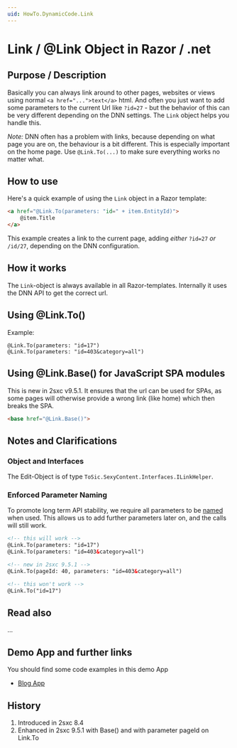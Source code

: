 ```yaml
---
uid: HowTo.DynamicCode.Link
---
```


# Link / @Link Object in Razor / .net

## Purpose / Description
Basically you can always link around to other pages, websites or views using normal `<a href="...">text</a>` html. And often you just want to add some parameters to the current Url like `?id=27` - but the behavior of this can be very different depending on the DNN settings. The `Link` object helps you handle this. 

_Note:_ DNN often has a problem with links, because depending on what page you are on, the behaviour is a bit different. This is especially important on the home page. Use `@Link.To(...)` to make sure everything works no matter what. 

## How to use

Here's a quick example of using the `Link` object in a Razor template: 

```html
<a href="@Link.To(parameters: "id=" + item.EntityId)">
    @item.Title 
</a>
```
This example creates a link to the current page, adding _either_ `?id=27` _or_ `/id/27`, depending on the DNN configuration. 

## How it works
[//]: # "Some explanations on the functionality"
The `Link`-object is always available in all Razor-templates. Internally it uses the DNN API to get the correct url. 

## Using @Link.To()
Example:

```Razor
@Link.To(parameters: "id=17")
@Link.To(parameters: "id=403&category=all")

```

## Using @Link.Base() for JavaScript SPA modules
This is new in 2sxc v9.5.1. It ensures that the url can be used for SPAs, as some pages will otherwise provide a wrong link (like home) which then breaks the SPA.

```html
<base href="@Link.Base()">
```

## Notes and Clarifications
### Object and Interfaces
The Edit-Object is of type `ToSic.SexyContent.Interfaces.ILinkHelper`.

### Enforced Parameter Naming
To promote long term API stability, we require all parameters to be [named](convention-named-parameters) when used. This allows us to add further parameters later on, and the calls will still work.

```html
<!-- this will work -->
@Link.To(parameters: "id=17")
@Link.To(parameters: "id=403&category=all")

<!-- new in 2sxc 9.5.1 -->
@Link.To(pageId: 40, parameters: "id=403&category=all")

<!-- this won't work -->
@Link.To("id=17")
```

## Read also
...

## Demo App and further links

You should find some code examples in this demo App
* [Blog App](xref:App.Blog)

## History

1. Introduced in 2sxc 8.4
2. Enhanced in 2sxc 9.5.1 with Base() and with parameter pageId on Link.To




[float-toolbar]: http://2sxc.org/en/Docs-Manuals/Feature/feature/2875

